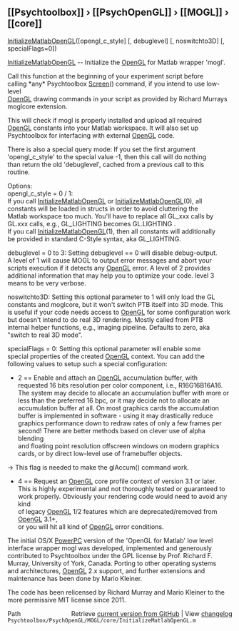 ## [[Psychtoolbox]] &#8250; [[PsychOpenGL]] &#8250; [[MOGL]] &#8250; [[core]]

[InitializeMatlabOpenGL](InitializeMatlabOpenGL)([opengl\_c\_style] [, debuglevel] [, noswitchto3D] [, specialFlags=0])  
  
[InitializeMatlabOpenGL](InitializeMatlabOpenGL) -- Initialize the [OpenGL](OpenGL) for Matlab wrapper 'mogl'.  
  
Call this function at the beginning of your experiment script before  
calling \*any\* Psychtoolbox [Screen](Screen)() command, if you intend to use low-level  
[OpenGL](OpenGL) drawing commands in your script as provided by Richard Murrays  
moglcore extension.  
  
This will check if mogl is properly installed and upload all required  
[OpenGL](OpenGL) constants into your Matlab workspace. It will also set up  
Psychtoolbox for interfacing with external [OpenGL](OpenGL) code.  
  
There is also a special query mode: If you set the first argument  
'opengl\_c\_style' to the special value -1, then this call will do nothing  
than return the old 'debuglevel', cached from a previous call to this  
routine.  
  
  
Options:  
opengl\_c\_style = 0 / 1:  
If you call [InitializeMatlabOpenGL](InitializeMatlabOpenGL) or [InitializeMatlabOpenGL](InitializeMatlabOpenGL)(0), all  
constants will be loaded in structs in order to avoid cluttering the  
Matlab workspace too much. You'll have to replace all GL\_xxx calls by  
GL.xxx calls, e.g., GL\_LIGHTING becomes GL.LIGHTING .  
If you call [InitializeMatlabOpenGL](InitializeMatlabOpenGL)(1), then all constants will additionally  
be provided in standard C-Style syntax, aka GL\_LIGHTING.  
  
debuglevel = 0 to 3: Setting debuglevel == 0 will disable debug-output.  
A level of 1 will cause MOGL to output error messages and abort your  
scripts execution if it detects any [OpenGL](OpenGL) error. A level of 2 provides  
additional information that may help you to optimize your code. level 3  
means to be very verbose.  
  
noswitchto3D: Setting this optional parameter to 1 will only load the GL  
constants and moglcore, but it won't switch PTB itself into 3D mode. This  
is useful if your code needs access to [OpenGL](OpenGL) for some configuration work  
but doesn't intend to do real 3D rendering. Mostly called from PTB  
internal helper functions, e.g., imaging pipeline. Defaults to zero, aka  
"switch to real 3D mode".  
  
specialFlags = 0: Setting this optional parameter will enable some  
special properties of the created [OpenGL](OpenGL) context. You can add the  
following values to setup such a special configuration:  
  
   + 2  == Enable and attach an [OpenGL](OpenGL) accumulation buffer, with  
   requested 16 bits resolution per color component, i.e., R16G16B16A16.  
   The system may decide to allocate an accumulation buffer with more or  
   less than the preferred 16 bpc, or it may decide not to allocate an  
   accumulation buffer at all. On most graphics cards the accumulation  
   buffer is implemented in software - using it may drastically reduce  
   graphics performance down to redraw rates of only a few frames per  
   second! There are better methods based on clever use of alpha blending  
   and floating point resolution offscreen windows on modern graphics  
   cards, or by direct low-level use of framebuffer objects.  
  
   -\> This flag is needed to make the glAccum() command work.  
  
   + 4 == Request an [OpenGL](OpenGL) core profile context of version 3.1 or later.  
   This is highly experimental and not thoroughly tested or guaranteed to  
   work properly. Obviously your rendering code would need to avoid any kind  
   of legacy [OpenGL](OpenGL) 1/2 features which are deprecated/removed from [OpenGL](OpenGL) 3.1+,  
   or you will hit all kind of [OpenGL](OpenGL) error conditions.  
  
  
The initial OS/X [PowerPC](PowerPC) version of the 'OpenGL for Matlab' low level  
interface wrapper mogl was developed, implemented and generously  
contributed to Psychtoolbox under the GPL license by Prof. Richard F.  
Murray, University of York, Canada. Porting to other operating systems  
and architectures, [OpenGL](OpenGL) 2.x support, and further extensions and  
maintenance has been done by Mario Kleiner.  
  
The code has been relicensed by Richard Murray and Mario Kleiner to the  
more permissive MIT license since 2011.  
  




<div class="code_header" style="text-align:right;">
  <span style="float:left;">Path&nbsp;&nbsp;</span> <span class="counter">Retrieve <a href=
  "https://raw.github.com/Psychtoolbox-3/Psychtoolbox-3/beta/Psychtoolbox/PsychOpenGL/MOGL/core/InitializeMatlabOpenGL.m">current version from GitHub</a> | View <a href=
  "https://github.com/Psychtoolbox-3/Psychtoolbox-3/commits/beta/Psychtoolbox/PsychOpenGL/MOGL/core/InitializeMatlabOpenGL.m">changelog</a></span>
</div>
<div class="code">
  <code>Psychtoolbox/PsychOpenGL/MOGL/core/InitializeMatlabOpenGL.m</code>
</div>

